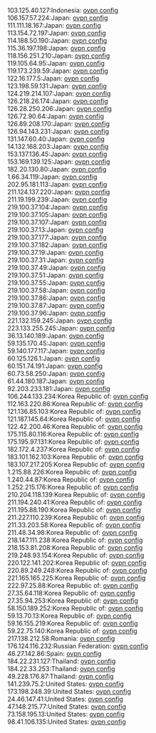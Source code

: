 103.125.40.127:Indonesia: [ovpn config](vpn/103_125_40_127.ovpn)  
106.157.57.224:Japan: [ovpn config](vpn/106_157_57_224.ovpn)  
111.111.18.167:Japan: [ovpn config](vpn/111_111_18_167.ovpn)  
113.154.72.197:Japan: [ovpn config](vpn/113_154_72_197.ovpn)  
114.188.50.190:Japan: [ovpn config](vpn/114_188_50_190.ovpn)  
115.36.197.198:Japan: [ovpn config](vpn/115_36_197_198.ovpn)  
118.156.251.210:Japan: [ovpn config](vpn/118_156_251_210.ovpn)  
119.105.64.95:Japan: [ovpn config](vpn/119_105_64_95.ovpn)  
119.173.239.59:Japan: [ovpn config](vpn/119_173_239_59.ovpn)  
122.16.177.5:Japan: [ovpn config](vpn/122_16_177_5.ovpn)  
123.198.59.131:Japan: [ovpn config](vpn/123_198_59_131.ovpn)  
124.219.214.107:Japan: [ovpn config](vpn/124_219_214_107.ovpn)  
126.218.26.174:Japan: [ovpn config](vpn/126_218_26_174.ovpn)  
126.28.250.206:Japan: [ovpn config](vpn/126_28_250_206.ovpn)  
126.72.90.64:Japan: [ovpn config](vpn/126_72_90_64.ovpn)  
126.89.208.170:Japan: [ovpn config](vpn/126_89_208_170.ovpn)  
126.94.143.231:Japan: [ovpn config](vpn/126_94_143_231.ovpn)  
131.147.60.40:Japan: [ovpn config](vpn/131_147_60_40.ovpn)  
14.132.168.203:Japan: [ovpn config](vpn/14_132_168_203.ovpn)  
153.137.136.45:Japan: [ovpn config](vpn/153_137_136_45.ovpn)  
153.169.139.125:Japan: [ovpn config](vpn/153_169_139_125.ovpn)  
182.20.130.80:Japan: [ovpn config](vpn/182_20_130_80.ovpn)  
1.66.34.119:Japan: [ovpn config](vpn/1_66_34_119.ovpn)  
202.95.181.113:Japan: [ovpn config](vpn/202_95_181_113.ovpn)  
211.124.137.220:Japan: [ovpn config](vpn/211_124_137_220.ovpn)  
211.19.199.239:Japan: [ovpn config](vpn/211_19_199_239.ovpn)  
219.100.37.104:Japan: [ovpn config](vpn/219_100_37_104.ovpn)  
219.100.37.105:Japan: [ovpn config](vpn/219_100_37_105.ovpn)  
219.100.37.107:Japan: [ovpn config](vpn/219_100_37_107.ovpn)  
219.100.37.13:Japan: [ovpn config](vpn/219_100_37_13.ovpn)  
219.100.37.177:Japan: [ovpn config](vpn/219_100_37_177.ovpn)  
219.100.37.182:Japan: [ovpn config](vpn/219_100_37_182.ovpn)  
219.100.37.19:Japan: [ovpn config](vpn/219_100_37_19.ovpn)  
219.100.37.31:Japan: [ovpn config](vpn/219_100_37_31.ovpn)  
219.100.37.49:Japan: [ovpn config](vpn/219_100_37_49.ovpn)  
219.100.37.51:Japan: [ovpn config](vpn/219_100_37_51.ovpn)  
219.100.37.55:Japan: [ovpn config](vpn/219_100_37_55.ovpn)  
219.100.37.58:Japan: [ovpn config](vpn/219_100_37_58.ovpn)  
219.100.37.86:Japan: [ovpn config](vpn/219_100_37_86.ovpn)  
219.100.37.87:Japan: [ovpn config](vpn/219_100_37_87.ovpn)  
219.100.37.96:Japan: [ovpn config](vpn/219_100_37_96.ovpn)  
221.132.159.245:Japan: [ovpn config](vpn/221_132_159_245.ovpn)  
223.133.255.245:Japan: [ovpn config](vpn/223_133_255_245.ovpn)  
36.13.140.189:Japan: [ovpn config](vpn/36_13_140_189.ovpn)  
59.135.170.45:Japan: [ovpn config](vpn/59_135_170_45.ovpn)  
59.140.177.117:Japan: [ovpn config](vpn/59_140_177_117.ovpn)  
60.125.126.1:Japan: [ovpn config](vpn/60_125_126_1.ovpn)  
60.151.74.191:Japan: [ovpn config](vpn/60_151_74_191.ovpn)  
60.73.58.250:Japan: [ovpn config](vpn/60_73_58_250.ovpn)  
61.44.180.187:Japan: [ovpn config](vpn/61_44_180_187.ovpn)  
92.203.233.181:Japan: [ovpn config](vpn/92_203_233_181.ovpn)  
106.244.133.234:Korea Republic of: [ovpn config](vpn/106_244_133_234.ovpn)  
112.163.220.86:Korea Republic of: [ovpn config](vpn/112_163_220_86.ovpn)  
121.136.85.103:Korea Republic of: [ovpn config](vpn/121_136_85_103.ovpn)  
121.187.145.64:Korea Republic of: [ovpn config](vpn/121_187_145_64.ovpn)  
122.42.200.46:Korea Republic of: [ovpn config](vpn/122_42_200_46.ovpn)  
175.115.80.116:Korea Republic of: [ovpn config](vpn/175_115_80_116.ovpn)  
175.195.97.131:Korea Republic of: [ovpn config](vpn/175_195_97_131.ovpn)  
182.172.4.237:Korea Republic of: [ovpn config](vpn/182_172_4_237.ovpn)  
183.101.162.103:Korea Republic of: [ovpn config](vpn/183_101_162_103.ovpn)  
183.107.217.205:Korea Republic of: [ovpn config](vpn/183_107_217_205.ovpn)  
1.215.88.226:Korea Republic of: [ovpn config](vpn/1_215_88_226.ovpn)  
1.240.44.87:Korea Republic of: [ovpn config](vpn/1_240_44_87.ovpn)  
1.252.215.176:Korea Republic of: [ovpn config](vpn/1_252_215_176.ovpn)  
210.204.118.139:Korea Republic of: [ovpn config](vpn/210_204_118_139.ovpn)  
211.194.240.41:Korea Republic of: [ovpn config](vpn/211_194_240_41.ovpn)  
211.195.88.190:Korea Republic of: [ovpn config](vpn/211_195_88_190.ovpn)  
211.227.110.239:Korea Republic of: [ovpn config](vpn/211_227_110_239.ovpn)  
211.33.203.58:Korea Republic of: [ovpn config](vpn/211_33_203_58.ovpn)  
211.48.34.98:Korea Republic of: [ovpn config](vpn/211_48_34_98.ovpn)  
218.147.111.238:Korea Republic of: [ovpn config](vpn/218_147_111_238.ovpn)  
218.153.81.208:Korea Republic of: [ovpn config](vpn/218_153_81_208.ovpn)  
219.248.93.154:Korea Republic of: [ovpn config](vpn/219_248_93_154.ovpn)  
220.122.141.202:Korea Republic of: [ovpn config](vpn/220_122_141_202.ovpn)  
220.89.249.248:Korea Republic of: [ovpn config](vpn/220_89_249_248.ovpn)  
221.165.165.225:Korea Republic of: [ovpn config](vpn/221_165_165_225.ovpn)  
222.97.25.88:Korea Republic of: [ovpn config](vpn/222_97_25_88.ovpn)  
27.35.64.118:Korea Republic of: [ovpn config](vpn/27_35_64_118.ovpn)  
27.35.94.253:Korea Republic of: [ovpn config](vpn/27_35_94_253.ovpn)  
58.150.189.252:Korea Republic of: [ovpn config](vpn/58_150_189_252.ovpn)  
59.13.70.13:Korea Republic of: [ovpn config](vpn/59_13_70_13.ovpn)  
59.16.155.219:Korea Republic of: [ovpn config](vpn/59_16_155_219.ovpn)  
59.22.75.140:Korea Republic of: [ovpn config](vpn/59_22_75_140.ovpn)  
217.138.212.58:Romania: [ovpn config](vpn/217_138_212_58.ovpn)  
176.124.116.232:Russian Federation: [ovpn config](vpn/176_124_116_232.ovpn)  
46.27.142.86:Spain: [ovpn config](vpn/46_27_142_86.ovpn)  
184.22.231.127:Thailand: [ovpn config](vpn/184_22_231_127.ovpn)  
184.22.33.253:Thailand: [ovpn config](vpn/184_22_33_253.ovpn)  
49.228.176.87:Thailand: [ovpn config](vpn/49_228_176_87.ovpn)  
141.239.75.2:United States: [ovpn config](vpn/141_239_75_2.ovpn)  
173.198.248.39:United States: [ovpn config](vpn/173_198_248_39.ovpn)  
24.46.147.41:United States: [ovpn config](vpn/24_46_147_41.ovpn)  
47.148.215.77:United States: [ovpn config](vpn/47_148_215_77.ovpn)  
73.158.195.13:United States: [ovpn config](vpn/73_158_195_13.ovpn)  
98.41.106.135:United States: [ovpn config](vpn/98_41_106_135.ovpn)  

